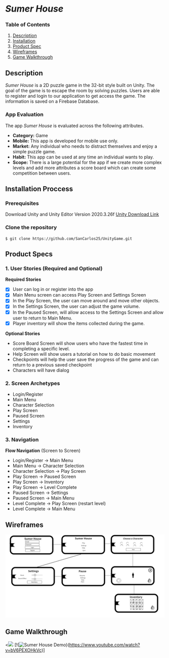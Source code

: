 # *Sumer House*

### Table of Contents
1. [Description](#Description)
2. [Installation](#Installation-Proccess) 
3. [Product Spec](#Product-Specs)
4. [Wireframes](#Wireframes)
5. [Game Walkthrough](#Game-Walkthrough)
  

## Description 

*Sumer House* is a 2D puzzle game in the 32-bit style built on Unity. The goal of the game is to escape the room by solving puzzles. Users are able to register and login to our application to get access the game. The information is saved on a Firebase Database. 


### App Evaluation
The app *Sumer House* is evaluated across the following attributes.

- **Category:** Game
- **Mobile:** This app is developed for mobile use only. 
- **Market:** Any individual who needs to distract themselves and enjoy a simple puzzle game. 
- **Habit:** This app can be used at any time an individual wants to play. 
- **Scope:** There is a large potential for the app if we create more complex levels and add more attributes a score board which can create some competition between users. 

## Installation Proccess 

### Prerequisites 
Download Unity and Unity Editor Version 2020.3.26f [Unity Download Link](https://unity3d.com/get-unity/download/archive)

### Clone the repository
~~~
$ git clone https://github.com/SanCarlos25/UnityGame.git
~~~

## Product Specs 

### 1. User Stories (Required and Optional)
**Required Stories**
- [x]  User can log in or register into the app 
- [x]  Main Menu screen can access Play Screen and Settings Screen 
- [x]  In the Play Screen, the user can move around and move other objects.
- [x]  In the Settings Screen, the user can adjust the game volume. 
- [x]  In the Paused Screen, will allow access to the Settings Screen and allow user to return to Main Menu.  
- [x]  Player inventory will show the items collected during the game. 
 
**Optional Stories**

* Score Board Screen will show users who have the fastest time in completing a specific level.
* Help Screen will show users a tutorial on how to do basic movement 
* Checkpoints will help the user save the progress of the game and can return to a previous saved checkpoint 
* Characters will have dialog 

### 2. Screen Archetypes
* Login/Register 
* Main Menu
* Character Selection 
* Play Screen 
* Paused Screen 
* Settings 
* Inventory 

### 3. Navigation
**Flow Navigation** (Screen to Screen) 

* Login/Register -> Main Menu
* Main Menu -> Character Selection 
* Character Selection -> Play Screen 
* Play Screen -> Paused Screen 
* Play Screen -> Inventory 
* Play Screen -> Level Complete
* Paused Screen -> Settings
* Paused Screen -> Main Menu 
* Level Complete -> Play Screen (restart level)
* Level Complete -> Main Menu

## Wireframes 
<img src="SumerHouseWireframes.png" width=600>

## Game Walkthrough
<<img src= "SumerHouseWalkthrough.gif" >
[!(![Sumer House Demo](https://user-images.githubusercontent.com/94029910/196024302-aedd29a6-e5e3-45e0-9593-b4654b61e748.PNG))(https://www.youtube.com/watch?v=bV6PEXOHkVc)]






